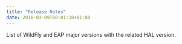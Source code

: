 ```yaml
---
title: "Release Notes"
date: 2018-03-09T08:01:18+01:00
---
```

List of WildFly and EAP major versions with the related HAL version.
